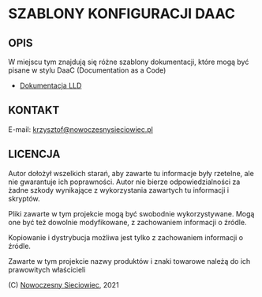 # **SZABLONY KONFIGURACJI DAAC**

## **OPIS**

W miejscu tym znajdują się różne szablony dokumentacji, które mogą być pisane w stylu DaaC (Documentation as a Code)

- [Dokumentacja LLD](https://github.com/netdevopspl/templates-doc/Dokumentacja_LLD.md)

## **KONTAKT**

E-mail: [krzysztof@nowoczesnysieciowiec.pl](mailto:krzysztof@nowoczesnysieciowiec.pl?Subject=Projekt%20VagrantAnsibleSetup)

## **LICENCJA**

Autor dołożył wszelkich starań, aby zawarte tu informacje były rzetelne, ale nie gwarantuje ich poprawności. Autor nie bierze odpowiedzialności za żadne szkody wynikające z wykorzystania zawartych tu informacji i skryptów.

Pliki zawarte w tym projekcie mogą być swobodnie wykorzystywane. Mogą one być też dowolnie modyfikowane, z zachowaniem informacji o źródle.

Kopiowanie i dystrybucja możliwa jest tylko z zachowaniem informacji o źródle.

Zawarte w tym projekcie nazwy produktów i znaki towarowe należą do ich prawowitych właścicieli

(C) [Nowoczesny Sieciowiec](https://nowoczesnysieciowiec.pl "Blog Nowoczesny Sieciowiec"), 2021
